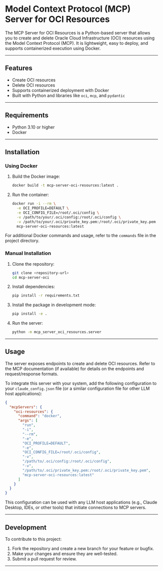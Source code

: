# Model Context Protocol (MCP) Server for OCI Resources

The MCP Server for OCI Resources is a Python-based server that allows you to create and delete Oracle Cloud Infrastructure (OCI) resources using the Model Context Protocol (MCP). It is lightweight, easy to deploy, and supports containerized execution using Docker.

---

## Features

- Create OCI resources
- Delete OCI resources
- Supports containerized deployment with Docker
- Built with Python and libraries like `oci`, `mcp`, and `pydantic`

---

## Requirements

- Python 3.10 or higher
- Docker 

---

## Installation

### Using Docker

1. Build the Docker image:
   ```bash
   docker build -t mcp-server-oci-resources:latest .
   ```

2. Run the container:
   ```bash
   docker run -i --rm \
     -e OCI_PROFILE=DEFAULT \
     -e OCI_CONFIG_FILE=/root/.oci/config \
     -v /path/to/your/.oci/config:/root/.oci/config \
     -v /path/to/your/.oci/private_key.pem:/root/.oci/private_key.pem \
     mcp-server-oci-resources:latest
   ```

For additional Docker commands and usage, refer to the `commands` file in the project directory.

### Manual Installation

1. Clone the repository:
   ```bash
   git clone <repository-url>
   cd mcp-server-oci
   ```

2. Install dependencies:
   ```bash
   pip install -r requirements.txt
   ```

3. Install the package in development mode:
   ```bash
   pip install -e .
   ```

4. Run the server:
   ```bash
   python -m mcp_server_oci_resources.server
   ```

---

## Usage

The server exposes endpoints to create and delete OCI resources.  Refer to the MCP documentation (if available) for details on the endpoints and request/response formats.

To integrate this server with your system, add the following configuration to your `claude_config.json` file (or a similar configuration file for other LLM host applications):

```json
{
  "mcpServers": {
    "oci-resources": {
      "command": "docker",
      "args": [
        "run",
        "-i",
        "--rm",
        "-e",
        "OCI_PROFILE=DEFAULT",
        "-e",
        "OCI_CONFIG_FILE=/root/.oci/config",
        "-v",
        "/path/to/.oci/config:/root/.oci/config",
        "-v",
        "/path/to/.oci/private_key.pem:/root/.oci/private_key.pem",
        "mcp-server-oci-resources:latest"
      ]
    }
  }
}
```

This configuration can be used with any LLM host applications (e.g., Claude Desktop, IDEs, or other tools) that initiate connections to MCP servers.

---

## Development

To contribute to this project:

1. Fork the repository and create a new branch for your feature or bugfix.
2. Make your changes and ensure they are well-tested.
3. Submit a pull request for review.

---
